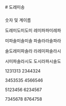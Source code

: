﻿﻿# 도레미송
### 
숫자 및 계이름

 

도레미도미도미 레미파파미레파  

미파솔미솔미솔 파솔라라솔파라  

솔도레미파솔라 라레미파솔라시  

시미파솔라시도 도시라파시솔도  



1231313 2344324  

3453535 4566546  

5123456 6234567  

7345678 8764758
